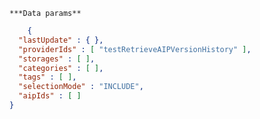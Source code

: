     ***Data params**

```json
    {
  "lastUpdate" : { },
  "providerIds" : [ "testRetrieveAIPVersionHistory" ],
  "storages" : [ ],
  "categories" : [ ],
  "tags" : [ ],
  "selectionMode" : "INCLUDE",
  "aipIds" : [ ]
}
```

